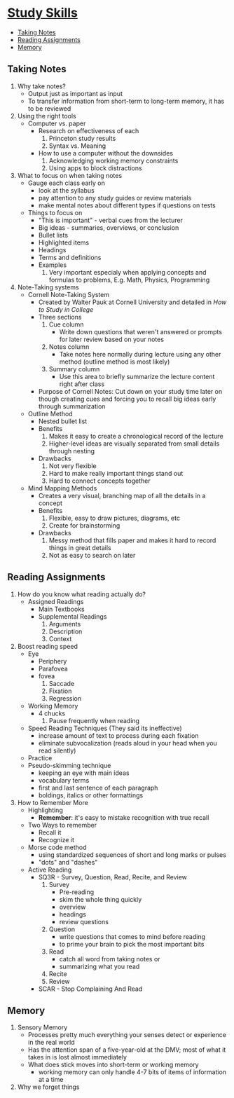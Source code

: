 # [Study Skills](https://www.youtube.com/playlist?list=PL8dPuuaLjXtNcAJRf3bE1IJU6nMfHj86W)

- [Taking Notes](#taking-notes)
- [Reading Assignments](#reading-assignments)
- [Memory](#memory)

## Taking Notes

1. Why take notes?
   - Output just as important as input
   - To transfer information from short-term to long-term memory, it has to be reviewed
2. Using the right tools
   - Computer vs. paper
     - Research on effectiveness of each
       1. Princeton study results
       2. Syntax vs. Meaning
     - How to use a computer without the downsides
       1. Acknowledging working memory constraints
       2. Using apps to block distractions
3. What to focus on when taking notes
   - Gauge each class early on
     - look at the syllabus
     - pay attention to any study guides or review materials
     - make mental notes about different types if questions on tests
   - Things to focus on
     - "This is important" - verbal cues from the lecturer
     - Big ideas - summaries, overviews, or conclusion
     - Bullet lists
     - Highlighted items
     - Headings
     - Terms and definitions
     - Examples
       1. Very important especialy when applying concepts and formulas to problems, E.g. Math, Physics, Programming
4. Note-Taking systems
   - Cornell Note-Taking System
     - Created by Walter Pauk at Cornell University and detailed in _How to Study in College_
     - Three sections
       1. Cue column
          - Write down questions that weren't answered or prompts for later review based on your notes
       2. Notes column
          - Take notes here normally during lecture using any other method (outline method is most likely)
       3. Summary column
          - Use this area to briefly summarize the lecture content right after class
     - Purpose of Cornell Notes: Cut down on your study time later on though creating cues and forcing you to recall big ideas early through summarization
   - Outline Method
     - Nested bullet list
     - Benefits
       1. Makes it easy to create a chronological record of the lecture
       2. Higher-level ideas are visually separated from small details through nesting
     - Drawbacks
       1. Not very flexible
       2. Hard to make really important things stand out
       3. Hard to connect concepts together
   - Mind Mapping Methods
     - Creates a very visual, branching map of all the details in a concept
     - Benefits
       1. Flexible, easy to draw pictures, diagrams, etc
       2. Create for brainstorming
     - Drawbacks
       1. Messy method that fills paper and makes it hard to record things in great details
       2. Not as easy to search on later


## Reading Assignments

1. How do you know what reading actually do?
   - Assigned Readings
     - Main Textbooks
     - Supplemental Readings
       1. Arguments
       2. Description
       3. Context
2. Boost reading speed
   - Eye
     - Periphery
     - Parafovea
     - fovea
       1. Saccade
       2. Fixation
       3. Regression
   - Working Memory
     - 4 chucks
       1. Pause frequently when reading
   - Speed Reading Techniques (They said its ineffective)
     - increase amount of text to process during each fixation
     - eliminate subvocalization (reads aloud in your head when you read silently)
   - Practice
   - Pseudo-skimming technique
     - keeping an eye with main ideas
     - vocabulary terms
     - first and last sentence of each paragraph
     - boldings, italics or other formattings
3. How to Remember More
   - Highlighting
     - **Remember**: it's easy to mistake recognition with true recall
   - Two Ways to remember
     - Recall it
     - Recognize it
   - Morse code method
     - using standardized sequences of short and long marks or pulses
     - "dots" and "dashes"
   - Active Reading
     - SQ3R - Survey, Question, Read, Recite, and Review
       1. Survey
          - Pre-reading
          - skim the whole thing quickly
          - overview
          - headings
          - review questions
       2. Question
          - write questions that comes to mind before reading
          - to prime your brain to pick the most important bits
       3. Read
          - catch all word from taking notes or
          - summarizing what you read
       4. Recite
       5. Review
     - SCAR - Stop Complaining And Read


## Memory

1. Sensory Memory
   - Processes pretty much everything your senses detect or experience in the real world
   - Has the attention span of a five-year-old at the DMV; most of what it takes in is lost almost immediately
   - What does stick moves into short-term or working memory
     - working memory can only handle 4-7 bits of items of information at a time
2. Why we forget things
